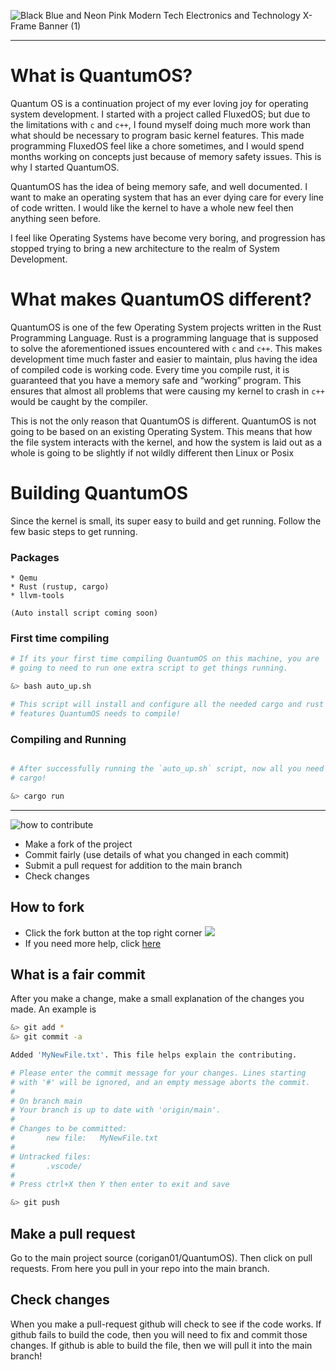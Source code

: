 ![Black Blue and Neon Pink Modern Tech Electronics and Technology X-Frame Banner (1)](https://user-images.githubusercontent.com/33582457/172414092-1c3fb73c-51e2-43f0-8e68-b1de9848fd1f.png)

---

# What is QuantumOS?
Quantum OS is a continuation project of my ever loving joy for operating system development. I started with a project called FluxedOS; but due to the limitations with `c` and `c++`, I found myself doing much more work than what should be necessary to program basic kernel features. This made programming FluxedOS feel like a chore sometimes, and I would spend months working on concepts just because of memory safety issues. This is why I started QuantumOS.


QuantumOS has the idea of being memory safe, and well documented. I want to make an operating system that has an ever dying care for every line of code written. I would like the kernel to have a whole new feel then anything seen before.


I feel like Operating Systems have become very boring, and progression has stopped trying to bring a new architecture to the realm of System Development.


# What makes QuantumOS different?
QuantumOS is one of the few Operating System projects written in the Rust Programming Language. Rust is a programming language that is supposed to solve the aforementioned issues encountered with `c` and `c++`. This makes development time much faster and easier to maintain, plus having the idea of compiled code is working code. Every time you compile rust, it is guaranteed that you have a memory safe and “working” program. This ensures that almost all problems that were causing my kernel to crash in `c++` would be caught by the compiler.

This is not the only reason that QuantumOS is different. QuantumOS is not going to be based on an existing Operating System. This means that how the file system interacts with the kernel, and how the system is laid out as a whole is going to be slightly if not wildly different then Linux or Posix


# Building QuantumOS

Since the kernel is small, its super easy to build and get running. Follow the few basic steps to get running. 

### Packages
```
* Qemu
* Rust (rustup, cargo)
* llvm-tools

(Auto install script coming soon)
```

### First time compiling
```bash
# If its your first time compiling QuantumOS on this machine, you are
# going to need to run one extra script to get things running.

&> bash auto_up.sh

# This script will install and configure all the needed cargo and rust
# features QuantumOS needs to compile!
```

### Compiling and Running

```bash

# After successfully running the `auto_up.sh` script, now all you need to do is run
# cargo!

&> cargo run

```
---
![how to contribute](https://user-images.githubusercontent.com/33582457/172416262-3bb764bd-2aba-4b94-a41f-dd8c0acb4501.png)


* Make a fork of the project
* Commit fairly (use details of what you changed in each commit)
* Submit a pull request for addition to the main branch
* Check changes

## How to fork
* Click the fork button at the top right corner
![](https://docs.github.com/assets/images/help/repository/fork_button.jpg)
* If you need more help, click [here](https://docs.github.com/en/github/getting-started-with-github/fork-a-repo)


## What is a fair commit
After you make a change, make a small explanation of the changes you made. An example is 
```bash
&> git add *
&> git commit -a

Added 'MyNewFile.txt'. This file helps explain the contributing. 

# Please enter the commit message for your changes. Lines starting
# with '#' will be ignored, and an empty message aborts the commit.
#
# On branch main
# Your branch is up to date with 'origin/main'.
#
# Changes to be committed:
#       new file:   MyNewFile.txt
#
# Untracked files:
#       .vscode/
#
# Press ctrl+X then Y then enter to exit and save

&> git push
```

## Make a pull request
Go to the main project source (corigan01/QuantumOS). Then click on pull requests. From here you pull in your repo into the main branch. 

## Check changes
When you make a pull-request github will check to see if the code works. If github fails to build the code, then you will need to fix and commit those changes. 
If github is able to build the file, then we will pull it into the main branch!



